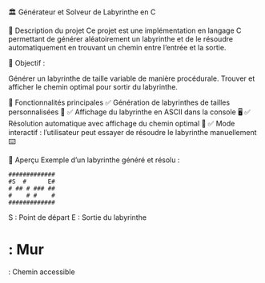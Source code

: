🏛️ Générateur et Solveur de Labyrinthe en C

📝 Description du projet
Ce projet est une implémentation en langage C permettant de générer aléatoirement un labyrinthe et de le résoudre automatiquement en trouvant un chemin entre l’entrée et la sortie.

🎯 Objectif :

Générer un labyrinthe de taille variable de manière procédurale.
Trouver et afficher le chemin optimal pour sortir du labyrinthe.

🚀 Fonctionnalités principales
✅ Génération de labyrinthes de tailles personnalisées 📏
✅ Affichage du labyrinthe en ASCII dans la console 🖥️
✅ Résolution automatique avec affichage du chemin optimal 🏁
✅ Mode interactif : l’utilisateur peut essayer de résoudre le labyrinthe manuellement ⌨️

📸 Aperçu
Exemple d’un labyrinthe généré et résolu :

```console
#############
#S  #      E#
# ## # ### ##
#    # #    #
#############
```
S : Point de départ
E : Sortie du labyrinthe
# : Mur
: Chemin accessible